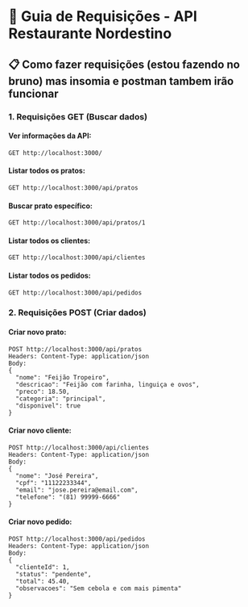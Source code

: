 # 🚀 Guia de Requisições - API Restaurante Nordestino

## 📋 Como fazer requisições (estou fazendo no bruno) mas insomia e postman tambem irão funcionar

### 1. Requisições GET (Buscar dados)

#### Ver informações da API:
```
GET http://localhost:3000/
```

#### Listar todos os pratos:
```
GET http://localhost:3000/api/pratos
```

#### Buscar prato específico:
```
GET http://localhost:3000/api/pratos/1
```

#### Listar todos os clientes:
```
GET http://localhost:3000/api/clientes
```

#### Listar todos os pedidos:
```
GET http://localhost:3000/api/pedidos
```

### 2. Requisições POST (Criar dados)

#### Criar novo prato:
```
POST http://localhost:3000/api/pratos
Headers: Content-Type: application/json
Body:
{
  "nome": "Feijão Tropeiro",
  "descricao": "Feijão com farinha, linguiça e ovos",
  "preco": 18.50,
  "categoria": "principal",
  "disponivel": true
}
```

#### Criar novo cliente:
```
POST http://localhost:3000/api/clientes
Headers: Content-Type: application/json
Body:
{
  "nome": "José Pereira",
  "cpf": "11122233344",
  "email": "jose.pereira@email.com",
  "telefone": "(81) 99999-6666"
}
```

#### Criar novo pedido:
```
POST http://localhost:3000/api/pedidos
Headers: Content-Type: application/json
Body:
{
  "clienteId": 1,
  "status": "pendente",
  "total": 45.40,
  "observacoes": "Sem cebola e com mais pimenta"
}
```